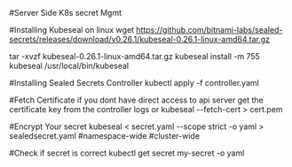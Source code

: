 #Server Side K8s secret Mgmt

#Installing Kubeseal on linux
wget https://github.com/bitnami-labs/sealed-secrets/releases/download/v0.26.1/kubeseal-0.26.1-linux-amd64.tar.gz

tar -xvzf kubeseal-0.26.1-linux-amd64.tar.gz kubeseal
install -m 755 kubeseal /usr/local/bin/kubeseal

#Installing Sealed Secrets Controller
kubectl apply -f controller.yaml


#Fetch Certificate if you dont have direct access to api server
get the certificate key from the controller logs or 
kubeseal --fetch-cert > cert.pem



#Encrypt Your secret
kubeseal < secret.yaml --scope strict -o yaml > sealedsecret.yaml
#namespace-wide
#cluster-wide

#Check if secret is correct
kubectl get secret my-secret -o yaml
